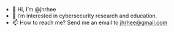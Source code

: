 - 👋 Hi, I’m @jhrhee
- 👀 I’m interested in cybersecurity research and education.
- 📫 How to reach me? Send me an email to jhrhee@gmail.com

<!---
jhrhee/jhrhee is a ✨ special ✨ repository because its `README.md` (this file) appears on your GitHub profile.
You can click the Preview link to take a look at your changes.
--->

